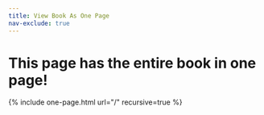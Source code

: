 ```yaml
---
title: View Book As One Page
nav-exclude: true
---
```

# This page has the entire book in one page!
{% include one-page.html url="/" recursive=true %}